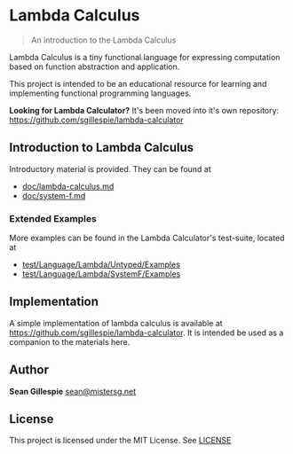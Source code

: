# Lambda Calculus
> An introduction to the Lambda Calculus

Lambda Calculus is a tiny functional language for expressing computation based 
on function abstraction and application. 

This project is intended to be an educational resource for learning and 
implementing functional programming languages.

**Looking for Lambda Calculator?** It's been moved into it's own repository: https://github.com/sgillespie/lambda-calculator

## Introduction to Lambda Calculus
Introductory material is provided. They can be found at

 * [doc/lambda-calculus.md](doc/lambda-calculus.md)
 * [doc/system-f.md](doc/system-f.md)

### Extended Examples
More examples can be found in the Lambda Calculator's test-suite, located at

 * [test/Language/Lambda/Untyped/Examples](test/Language/Lambda/Untyped/Examples)
 * [test/Language/Lambda/SystemF/Examples](test/Language/Lambda/SystemF/Examples)

## Implementation
A simple implementation of lambda calculus is available at https://github.com/sgillespie/lambda-calculator.
It is intended be used as a companion to the materials here.

## Author
**Sean Gillespie** [sean@mistersg.net](mailto:sean@mistersg.net)

## License
This project is licensed under the MIT License. See [LICENSE](LICENSE)
